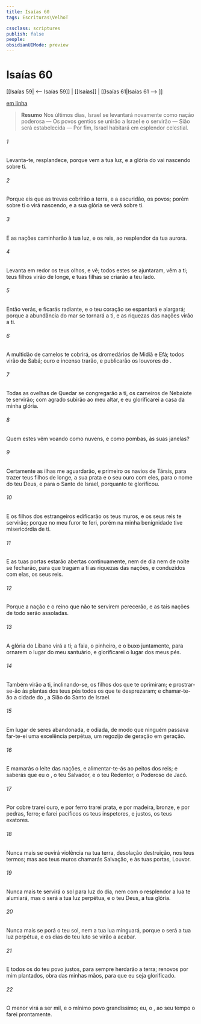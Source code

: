 ```yaml
---
title: Isaías 60
tags: Escrituras\VelhoT

cssclass: scriptures
publish: false
people:
obsidianUIMode: preview
---
```


# Isaías 60
[[Isaías 59| <-- Isaías 59]] | [[Isaías]] | [[Isaías 61|Isaías 61 --> ]]

[em linha](https://churchofjesuschrist.org/study/scriptures/ot/isa/60?lang=por)

> __Resumo__
Nos últimos dias, Israel se levantará novamente como nação poderosa — Os povos gentios se unirão a Israel e o servirão — Sião será estabelecida — Por fim, Israel habitará em esplendor celestial.

###### 1 
Levanta-te, resplandece, porque  vem a tua luz, e a glória do   vai nascendo sobre ti.

###### 2 
Porque eis que as trevas cobrirão a terra, e a escuridão, os povos; porém sobre ti o  virá nascendo, e a sua glória se verá sobre ti.

###### 3 
E as nações caminharão à tua luz, e os reis, ao resplendor da tua aurora.

###### 4 
Levanta em redor os teus olhos, e vê; todos estes  se ajuntaram,  vêm a ti; teus filhos virão de longe, e tuas filhas se criarão a teu lado.

###### 5 
Então verás, e ficarás radiante, e o teu coração se espantará e alargará; porque a abundância do mar se tornará a ti, e as riquezas das nações virão a ti.

###### 6 
A multidão de camelos te cobrirá, os dromedários de Midiã e Efá; todos virão de Sabá; ouro e incenso trarão, e publicarão os louvores do .

###### 7 
Todas as ovelhas de Quedar se congregarão a ti, os carneiros de Nebaiote te servirão; com agrado subirão ao meu altar, e eu glorificarei a casa da minha glória.

###### 8 
Quem  estes  vêm voando como nuvens, e como pombas, às suas janelas?

###### 9 
Certamente as ilhas me aguardarão, e primeiro os navios de Társis, para trazer teus filhos de longe, a sua prata e o seu ouro com eles, para o nome do  teu Deus, e para o Santo de Israel, porquanto te glorificou.

###### 10 
E os filhos dos estrangeiros edificarão os teus muros, e os seus reis te servirão; porque no meu furor te feri, porém na minha benignidade tive misericórdia de ti.

###### 11 
E as tuas portas estarão abertas continuamente, nem de dia nem de noite se fecharão, para que tragam a ti as riquezas das nações, e conduzidos com elas, os seus reis.

###### 12 
Porque a nação e o reino que não te servirem perecerão, e as tais nações de todo serão assoladas.

###### 13 
A glória do Líbano virá a ti; a faia, o pinheiro, e o buxo juntamente, para ornarem o lugar do meu santuário, e glorificarei o lugar dos meus pés.

###### 14 
Também virão a ti, inclinando-se, os filhos dos que te oprimiram; e prostrar-se-ão às plantas dos teus pés todos os que te desprezaram; e chamar-te-ão a cidade do , a Sião do Santo de Israel.

###### 15 
Em lugar de seres abandonada, e odiada, de modo que ninguém passava  far-te-ei uma excelência perpétua, um regozijo de geração em geração.

###### 16 
E mamarás o leite das nações, e alimentar-te-ás ao peitos dos reis; e saberás que eu  o , o teu Salvador, e o teu Redentor, o Poderoso de Jacó.

###### 17 
Por cobre trarei ouro, e por ferro trarei prata, e por madeira, bronze, e por pedras, ferro; e farei pacíficos os teus inspetores, e justos, os teus exatores.

###### 18 
Nunca mais se ouvirá violência na tua terra, desolação  destruição, nos teus termos; mas aos teus muros chamarás Salvação, e às tuas portas, Louvor.

###### 19 
Nunca mais te servirá o sol para luz do dia, nem com o  resplendor a lua te alumiará, mas o  será a tua luz perpétua, e o teu Deus, a tua glória.

###### 20 
Nunca mais se porá o teu sol, nem a tua lua minguará, porque o  será a tua luz perpétua, e os dias do teu luto se virão a acabar.

###### 21 
E todos os do teu povo  justos, para sempre herdarão a terra;  renovos por mim plantados, obra das minhas mãos, para que eu seja glorificado.

###### 22 
O menor virá a ser mil, e o mínimo  povo grandíssimo; eu, o , ao seu tempo o farei prontamente.

